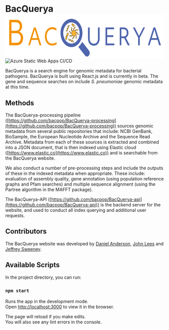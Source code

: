 # BacQuerya <img src='public/logo.svg' align="right" height="139" />

![Azure Static Web Apps CI/CD](https://github.com/johnlees/bacquerya/workflows/Azure%20Static%20Web%20Apps%20CI/CD/badge.svg?branch=main)

BacQuerya is a search engine for genomic metadata for bacterial pathogens. BacQuerya is built using React.js and is currently in beta. The gene and sequence searches on include *S. pneumoniae* genomic metadata at this time.

## Methods

The BacQuerya-processing pipeline ([https://github.com/bacpop/BacQuerya-processing](https://github.com/bacpop/BacQuerya-processing)) sources genomic metadata from several public repositories that include: NCBI GenBank, BioSample, the European Nucleotide Archive and the Sequence Read Archive. Metadata from each of these sources is extracted and combined into a JSON document, that is then indexed using Elastic cloud ([https://www.elastic.co](https://www.elastic.co)) and is searchable from the BacQuerya website.

We also conduct a number of pre-processing steps and include the outputs of these in the indexed metadata when appropriate. These include: evaluation of assembly quality, gene annotation (using population reference graphs and Pfam searches) and multiple sequence alignment (using the Partree algorithm in the MAFFT package).

The BacQuerya-API ([https://github.com/bacpop/BacQuerya-api](https://github.com/bacpop/BacQuerya-api)) is the backend server for the website, and used to conduct all index querying and additional user requests.

## Contributors

The BacQuerya website was developed by [Daniel Anderson](https://github.com/Danderson123), [John Lees](https://github.com/johnlees) and [Jeffrey Sweeney](https://github.com/jsweeneydev).

## Available Scripts

In the project directory, you can run:

### `npm start`

Runs the app in the development mode.\
Open [http://localhost:3000](http://localhost:3000) to view it in the browser.

The page will reload if you make edits.\
You will also see any lint errors in the console.

